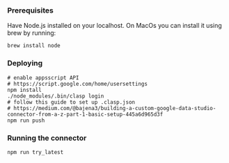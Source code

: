 ### Prerequisites
Have Node.js installed on your localhost. On MacOs you can install it using brew by running:
```
brew install node
```

### Deploying
```
# enable appsscript API
# https://script.google.com/home/usersettings
npm install
./node_modules/.bin/clasp login
# follow this guide to set up .clasp.json
# https://medium.com/@bajena3/building-a-custom-google-data-studio-connector-from-a-z-part-1-basic-setup-445a6d965d3f
npm run push
```

### Running the connector
```
npm run try_latest
```
